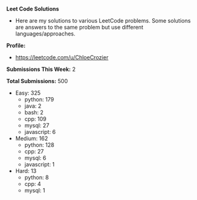 **Leet Code Solutions**

- Here are my solutions to various LeetCode problems. Some solutions are answers to the same problem but use different languages/approaches.

**Profile:**

- https://leetcode.com/u/ChloeCrozier

**Submissions This Week:** 2

**Total Submissions:** 500
- Easy: 325
  - python: 179
  - java: 2
  - bash: 2
  - cpp: 109
  - mysql: 27
  - javascript: 6
- Medium: 162
  - python: 128
  - cpp: 27
  - mysql: 6
  - javascript: 1
- Hard: 13
  - python: 8
  - cpp: 4
  - mysql: 1